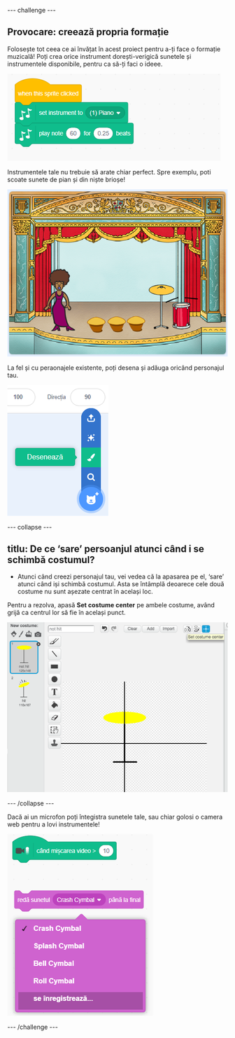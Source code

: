 --- challenge ---

## Provocare: creează propria formație

Folosește tot ceea ce ai învățat în acest proiect pentru a-ți face o formație muzicală! Poți crea orice instrument dorești-verigică sunetele și instrumentele disponibile, pentru ca să-ți faci o ideee.

![captură de ecran](images/band-ideas.png)

Instrumentele tale nu trebuie să arate chiar perfect. Spre exemplu, poti scoate sunete de pian și din niște brioșe!

![captură de ecran](images/band-piano.png)

La fel și cu peraonajele existente, poți desena și adăuga oricând personajul tau.

![captură de ecran](images/band-draw.png)

--- collapse ---

## titlu: De ce ‘sare’ persoanjul atunci când i se schimbă costumul?

+ Atunci când creezi personajul tau, vei vedea că la apasarea pe el, ‘sare’ atunci când iși schimbă costumul. Asta se întâmplă deoarece cele două costume nu sunt așezate centrat în același loc.

Pentru a rezolva, apasă **Set costume center** pe ambele costume, având grijă ca centrul lor să fie în același punct.

![captură de ecran](images/band-center.png)

--- /collapse ---

Dacă ai un microfon poți întegistra sunetele tale, sau chiar golosi o camera web pentru a lovi instrumentele!

![captură de ecran](images/band-io.png)

--- /challenge ---